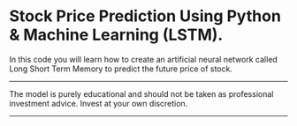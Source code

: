 # Stock Price Prediction Using Python & Machine Learning (LSTM). 
In this code you will learn how to create an artificial neural network called Long Short Term Memory to predict the future price of stock.
<hr>
The model is purely educational and should not be taken as professional investment advice. Invest at your own discretion.
<hr>
